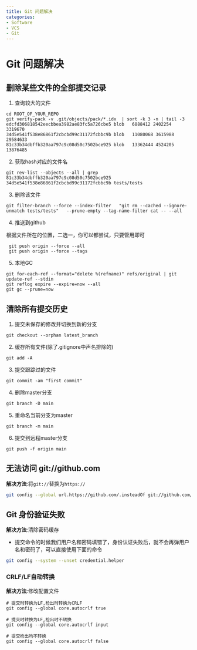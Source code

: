 ```yaml
---
title: Git 问题解决
categories:
- Software
- VCS
- Git
---
```

# Git 问题解决

## 删除某些文件的全部提交记录

1. 查询较大的文件

```shell
cd ROOT_OF_YOUR_REPO
git verify-pack -v .git/objects/pack/*.idx  | sort -k 3 -n | tail -3
edcfd306818542eecbbea3982ae83fc5a726cbe5 blob   6888412 2402254 3319670
34d5e541f538e86861f2cbcbd99c31172fcbbc9b blob   11080068 3615988 29584633
81c33b34dbffb320aa797c9c08d50c7502bce925 blob   13362444 4524205 13876485
```

2. 获取hash对应的文件名

```shell
git rev-list --objects --all | grep 81c33b34dbffb320aa797c9c08d50c7502bce925
34d5e541f538e86861f2cbcbd99c31172fcbbc9b tests/tests
```

3. 删除该文件

```shell
git filter-branch --force --index-filter   "git rm --cached --ignore-unmatch tests/tests"   --prune-empty --tag-name-filter cat -- --all
```

4. 推送到github

根据文件所在的位置，二选一，你可以都尝试，只要管用即可

```shell
 git push origin --force --all
 git push origin --force --tags
```

5. 本地GC

```shell
git for-each-ref --format="delete %(refname)" refs/original | git update-ref --stdin
git reflog expire --expire=now --all
git gc --prune=now
```

## 清除所有提交历史

1. 提交未保存的修改并切换到新的分支

```shell
git checkout --orphan latest_branch
```

2. 缓存所有文件(除了.gitignore中声名排除的)

```shell
git add -A
```

3. 提交跟踪过的文件

```shell
git commit -am "first commit"
```

4. 删除master分支

```shell
git branch -D main
```

5. 重命名当前分支为master

```shell
git branch -m main
```

6. 提交到远程master分支

```shell
git push -f origin main
```

## 无法访问 git://github.com

**解决方法**:将`git://`替换为`https://`

```bash
git config --global url.https://github.com/.insteadOf git://github.com/
```

## Git 身份验证失败

**解决方法**:清除密码缓存

- 提交命令的时候我们用户名和密码填错了，身份认证失败后，就不会再弹用户名和密码了，可以直接使用下面的命令

```bash
git config --system --unset credential.helper
```

### CRLF/LF自动转换

**解决方法**:修改配置文件

```shell
# 提交时转换为LF,检出时转换为CRLF
git config --global core.autocrlf true

# 提交时转换为LF,检出时不转换
git config --global core.autocrlf input

# 提交检出均不转换
git config --global core.autocrlf false
```
